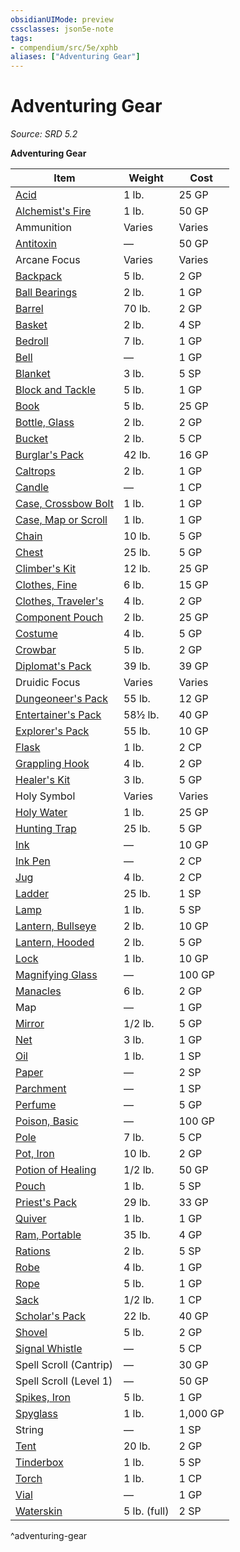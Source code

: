 ```yaml
---
obsidianUIMode: preview
cssclasses: json5e-note
tags:
- compendium/src/5e/xphb
aliases: ["Adventuring Gear"]
---
```

# Adventuring Gear
*Source: SRD 5.2* 

**Adventuring Gear**

| Item | Weight | Cost |
|------|--------|------|
| [Acid](compendium/items/acid-xphb.md) | 1 lb. | 25 GP |
| [Alchemist's Fire](compendium/items/alchemists-fire-xphb.md) | 1 lb. | 50 GP |
| Ammunition | Varies | Varies |
| [Antitoxin](compendium/items/antitoxin-xphb.md) | — | 50 GP |
| Arcane Focus | Varies | Varies |
| [Backpack](compendium/items/backpack-xphb.md) | 5 lb. | 2 GP |
| [Ball Bearings](compendium/items/ball-bearings-xphb.md) | 2 lb. | 1 GP |
| [Barrel](compendium/items/barrel-xphb.md) | 70 lb. | 2 GP |
| [Basket](compendium/items/basket-xphb.md) | 2 lb. | 4 SP |
| [Bedroll](compendium/items/bedroll-xphb.md) | 7 lb. | 1 GP |
| [Bell](compendium/items/bell-xphb.md) | — | 1 GP |
| [Blanket](compendium/items/blanket-xphb.md) | 3 lb. | 5 SP |
| [Block and Tackle](compendium/items/block-and-tackle-xphb.md) | 5 lb. | 1 GP |
| [Book](compendium/items/book-xphb.md) | 5 lb. | 25 GP |
| [Bottle, Glass](compendium/items/glass-bottle-xphb.md) | 2 lb. | 2 GP |
| [Bucket](compendium/items/bucket-xphb.md) | 2 lb. | 5 CP |
| [Burglar's Pack](compendium/items/burglars-pack-xphb.md) | 42 lb. | 16 GP |
| [Caltrops](compendium/items/caltrops-xphb.md) | 2 lb. | 1 GP |
| [Candle](compendium/items/candle-xphb.md) | — | 1 CP |
| [Case, Crossbow Bolt](compendium/items/crossbow-bolt-case-xphb.md) | 1 lb. | 1 GP |
| [Case, Map or Scroll](compendium/items/map-or-scroll-case-xphb.md) | 1 lb. | 1 GP |
| [Chain](compendium/items/chain-xphb.md) | 10 lb. | 5 GP |
| [Chest](compendium/items/chest-xphb.md) | 25 lb. | 5 GP |
| [Climber's Kit](compendium/items/climbers-kit-xphb.md) | 12 lb. | 25 GP |
| [Clothes, Fine](compendium/items/fine-clothes-xphb.md) | 6 lb. | 15 GP |
| [Clothes, Traveler's](compendium/items/travelers-clothes-xphb.md) | 4 lb. | 2 GP |
| [Component Pouch](compendium/items/component-pouch-xphb.md) | 2 lb. | 25 GP |
| [Costume](compendium/items/costume-xphb.md) | 4 lb. | 5 GP |
| [Crowbar](compendium/items/crowbar-xphb.md) | 5 lb. | 2 GP |
| [Diplomat's Pack](compendium/items/diplomats-pack-xphb.md) | 39 lb. | 39 GP |
| Druidic Focus | Varies | Varies |
| [Dungeoneer's Pack](compendium/items/dungeoneers-pack-xphb.md) | 55 lb. | 12 GP |
| [Entertainer's Pack](compendium/items/entertainers-pack-xphb.md) | 58½ lb. | 40 GP |
| [Explorer's Pack](compendium/items/explorers-pack-xphb.md) | 55 lb. | 10 GP |
| [Flask](compendium/items/flask-xphb.md) | 1 lb. | 2 CP |
| [Grappling Hook](compendium/items/grappling-hook-xphb.md) | 4 lb. | 2 GP |
| [Healer's Kit](compendium/items/healers-kit-xphb.md) | 3 lb. | 5 GP |
| Holy Symbol | Varies | Varies |
| [Holy Water](compendium/items/holy-water-xphb.md) | 1 lb. | 25 GP |
| [Hunting Trap](compendium/items/hunting-trap-xphb.md) | 25 lb. | 5 GP |
| [Ink](compendium/items/ink-xphb.md) | — | 10 GP |
| [Ink Pen](compendium/items/ink-pen-xphb.md) | — | 2 CP |
| [Jug](compendium/items/jug-xphb.md) | 4 lb. | 2 CP |
| [Ladder](compendium/items/ladder-xphb.md) | 25 lb. | 1 SP |
| [Lamp](compendium/items/lamp-xphb.md) | 1 lb. | 5 SP |
| [Lantern, Bullseye](compendium/items/bullseye-lantern-xphb.md) | 2 lb. | 10 GP |
| [Lantern, Hooded](compendium/items/hooded-lantern-xphb.md) | 2 lb. | 5 GP |
| [Lock](compendium/items/lock-xphb.md) | 1 lb. | 10 GP |
| [Magnifying Glass](compendium/items/magnifying-glass-xphb.md) | — | 100 GP |
| [Manacles](compendium/items/manacles-xphb.md) | 6 lb. | 2 GP |
| Map | — | 1 GP |
| [Mirror](compendium/items/mirror-xphb.md) | 1/2 lb. | 5 GP |
| [Net](compendium/items/net-xphb.md) | 3 lb. | 1 GP |
| [Oil](compendium/items/oil-xphb.md) | 1 lb. | 1 SP |
| [Paper](compendium/items/paper-xphb.md) | — | 2 SP |
| [Parchment](compendium/items/parchment-xphb.md) | — | 1 SP |
| [Perfume](compendium/items/perfume-xphb.md) | — | 5 GP |
| [Poison, Basic](compendium/items/basic-poison-xphb.md) | — | 100 GP |
| [Pole](compendium/items/pole-xphb.md) | 7 lb. | 5 CP |
| [Pot, Iron](compendium/items/iron-pot-xphb.md) | 10 lb. | 2 GP |
| [Potion of Healing](compendium/items/potion-of-healing-xdmg.md) | 1/2 lb. | 50 GP |
| [Pouch](compendium/items/pouch-xphb.md) | 1 lb. | 5 SP |
| [Priest's Pack](compendium/items/priests-pack-xphb.md) | 29 lb. | 33 GP |
| [Quiver](compendium/items/quiver-xphb.md) | 1 lb. | 1 GP |
| [Ram, Portable](compendium/items/portable-ram-xphb.md) | 35 lb. | 4 GP |
| [Rations](compendium/items/rations-xphb.md) | 2 lb. | 5 SP |
| [Robe](compendium/items/robe-xphb.md) | 4 lb. | 1 GP |
| [Rope](compendium/items/rope-xphb.md) | 5 lb. | 1 GP |
| [Sack](compendium/items/sack-xphb.md) | 1/2 lb. | 1 CP |
| [Scholar's Pack](compendium/items/scholars-pack-xphb.md) | 22 lb. | 40 GP |
| [Shovel](compendium/items/shovel-xphb.md) | 5 lb. | 2 GP |
| [Signal Whistle](compendium/items/signal-whistle-xphb.md) | — | 5 CP |
| Spell Scroll (Cantrip) | — | 30 GP |
| Spell Scroll (Level 1) | — | 50 GP |
| [Spikes, Iron](compendium/items/iron-spikes-xphb.md) | 5 lb. | 1 GP |
| [Spyglass](compendium/items/spyglass-xphb.md) | 1 lb. | 1,000 GP |
| String | — | 1 SP |
| [Tent](compendium/items/tent-xphb.md) | 20 lb. | 2 GP |
| [Tinderbox](compendium/items/tinderbox-xphb.md) | 1 lb. | 5 SP |
| [Torch](compendium/items/torch-xphb.md) | 1 lb. | 1 CP |
| [Vial](compendium/items/vial-xphb.md) | — | 1 GP |
| [Waterskin](compendium/items/waterskin-xphb.md) | 5 lb. (full) | 2 SP |
^adventuring-gear